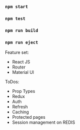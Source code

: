 ### `npm start`
### `npm test`
### `npm run build`
### `npm run eject`

Feature set:
- React JS
- Router
- Material UI

ToDos:
- Prop Types
- Redux
- Auth
- Refresh
- Caching
- Protected pages
- Session management on REDIS
